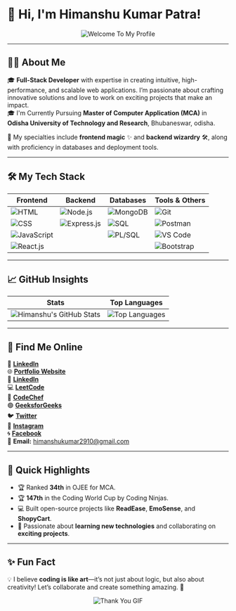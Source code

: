 # 👋 Hi, I'm **Himanshu Kumar Patra**!  

<div align="center">
  <img src="https://i.imgur.com/NEttyyx.png" alt="Welcome To My Profile" />
</div>

---

## 👨‍💻 **About Me**  
🎓 **Full-Stack Developer** with expertise in creating intuitive, high-performance, and scalable web applications. I’m passionate about crafting innovative solutions and love to work on exciting projects that make an impact.  
🎓 I'm Currently Pursuing **Master of Computer Application (MCA)** in **Odisha University of Technology and Research**, Bhubaneswar, odisha.

🌟 My specialties include **frontend magic** ✨ and **backend wizardry** 🛠️, along with proficiency in databases and deployment tools.

---

## 🛠️ **My Tech Stack**  

| **Frontend**   | **Backend**      | **Databases**    | **Tools & Others**        |
|-----------------|------------------|------------------|---------------------------|
| ![HTML](https://img.shields.io/badge/-HTML5-orange?style=for-the-badge) | ![Node.js](https://img.shields.io/badge/-Node.js-brightgreen?style=for-the-badge) | ![MongoDB](https://img.shields.io/badge/-MongoDB-green?style=for-the-badge) | ![Git](https://img.shields.io/badge/-Git-red?style=for-the-badge) |
| ![CSS](https://img.shields.io/badge/-CSS3-blue?style=for-the-badge)     | ![Express.js](https://img.shields.io/badge/-Express.js-gray?style=for-the-badge) | ![SQL](https://img.shields.io/badge/-SQL-lightblue?style=for-the-badge) | ![Postman](https://img.shields.io/badge/-Postman-orange?style=for-the-badge) |
| ![JavaScript](https://img.shields.io/badge/-JavaScript-yellow?style=for-the-badge) |                      | ![PL/SQL](https://img.shields.io/badge/-PL/SQL-darkblue?style=for-the-badge) | ![VS Code](https://img.shields.io/badge/-VS%20Code-blue?style=for-the-badge) |
| ![React.js](https://img.shields.io/badge/-React-blue?style=for-the-badge) |                      |                      | ![Bootstrap](https://img.shields.io/badge/-Bootstrap-purple?style=for-the-badge) |

---


## 📈 **GitHub Insights**  

| **Stats**                          | **Top Languages**             |
|------------------------------------|-------------------------------|
| ![Himanshu's GitHub Stats](https://github-readme-stats.vercel.app/api?username=kumarbanty143&show_icons=true&theme=tokyonight) | ![Top Languages](https://github-readme-stats.vercel.app/api/top-langs/?username=kumarbanty143&layout=compact&theme=tokyonight) |

---

## 📱 **Find Me Online**  
🔗 [**LinkedIn**](https://www.linkedin.com/in/himanshu-kumar-patra-958199275/)  
🌐 [**Portfolio Website**](https://your-portfolio-link.com)  
🔗 [**LinkedIn**](https://linkedin.com/in/himanshukumarpatra)  
💻 [**LeetCode**](https://leetcode.com/u/himanshukumar2910/)  
🍴 [**CodeChef**](https://www.codechef.com/users/himanshukp143)  
🟢 [**GeeksforGeeks**](https://www.geeksforgeeks.org/user/himanshu2910/)  
🐦 [**Twitter**](https://x.com/Himansh40017967)  
📸 [**Instagram**](https://instagram.com/the_banty_csk)  
🌀 [**Facebook**](https://www.facebook.com/himanshukumar.patra.5/)  
📧 **Email:** [himanshukumar2910@gmail.com](mailto:himanshukumarpatra702@gmail.com)


---

## 🎯 **Quick Highlights**  

- 🏆 Ranked **34th** in OJEE for MCA.  
- 🏆 **147th** in the Coding World Cup by Coding Ninjas.  
- 💻 Built open-source projects like **ReadEase**, **EmoSense**, and **ShopyCart**.  
- 🌟 Passionate about **learning new technologies** and collaborating on **exciting projects**.  

---

## ✨ **Fun Fact**  
💡 I believe **coding is like art**—it’s not just about logic, but also about creativity! Let’s collaborate and create something amazing. 🚀  

<div align="center">
  <img src="https://blogger.googleusercontent.com/img/b/R29vZ2xl/AVvXsEiS3QnfMTpRX9iK7TKn0ciIHrULmbcRNwJWJpNyXxaOVn46NNGeWm-oRAjzIQeJtqCd4cUo9r8Aky_CHtAgAHbFXfs7jjQvodLJtu-t4a_txMOQkXf6GnOnoLJR6QCDZcJNLptif9kR5R7L/s600/_3dtext2gif_rgsokiketqus.gif" alt="Thank You GIF" />
</div>
